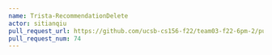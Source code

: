 ```yaml
---
name: Trista-RecommendationDelete
actor: sitianqiu
pull_request_url: https://github.com/ucsb-cs156-f22/team03-f22-6pm-2/pull/74
pull_request_num: 74
---
```

